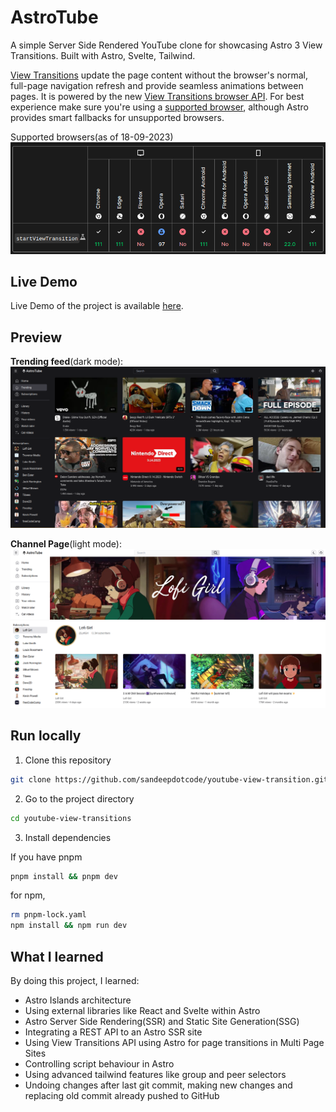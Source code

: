 # AstroTube

A simple Server Side Rendered YouTube clone for showcasing Astro 3 View Transitions. Built with Astro, Svelte, Tailwind.

[View Transitions](https://docs.astro.build/en/guides/view-transitions/) update the page content without the browser's normal, full-page navigation refresh and provide seamless animations between pages. It is powered by the new [View Transitions browser API](https://developer.chrome.com/docs/web-platform/view-transitions/). For best experience make sure you're using a [supported browser](https://developer.mozilla.org/en-US/docs/Web/API/View_Transitions_API#browser_compatibility), although Astro provides smart fallbacks for unsupported browsers.

Supported browsers(as of 18-09-2023)
![View Transitions Support](./viewtransupport.png)

## Live Demo
Live Demo of the project is available [here](https://astrotuube.vercel.app).

## Preview
**Trending feed**(dark mode):
![Preview 1](preview1.png)

**Channel Page**(light mode):
![Preview 2](preview2.png)

## Run locally

1. Clone this repository
```sh
git clone https://github.com/sandeepdotcode/youtube-view-transition.git
```

2. Go to the project directory
```sh
cd youtube-view-transitions
```

3. Install dependencies

If you have pnpm
```sh
pnpm install && pnpm dev
```

for npm,
```sh
rm pnpm-lock.yaml
npm install && npm run dev
```

## What I learned

By doing this project, I learned:
- Astro Islands architecture
- Using external libraries like React and Svelte within Astro
- Astro Server Side Rendering(SSR) and Static Site Generation(SSG)
- Integrating a REST API to an Astro SSR site
- Using View Transitions API using Astro for page transitions in Multi Page Sites
- Controlling script behaviour in Astro
- Using advanced tailwind features like group and peer selectors
- Undoing changes after last git commit, making new changes and replacing old commit already pushed to GitHub
